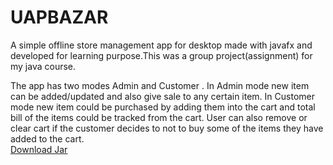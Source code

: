 # UAPBAZAR
A simple offline store management app for desktop made with javafx and developed for learning purpose.This was a group project(assignment) for my java course.

The app has two modes Admin and Customer . In Admin mode new item can be added/updated and also give sale to any certain item.
In Customer mode new item could be purchased by adding them into the cart and total bill of the items could be tracked from the cart.
User can also remove or clear cart if the customer decides to not to buy some of the items they have added to the cart. <br/>
[Download Jar](https://github.com/afaiyaz006/UAPBAZAR/releases/download/1.0/UAPBAZARAPP.jar)
